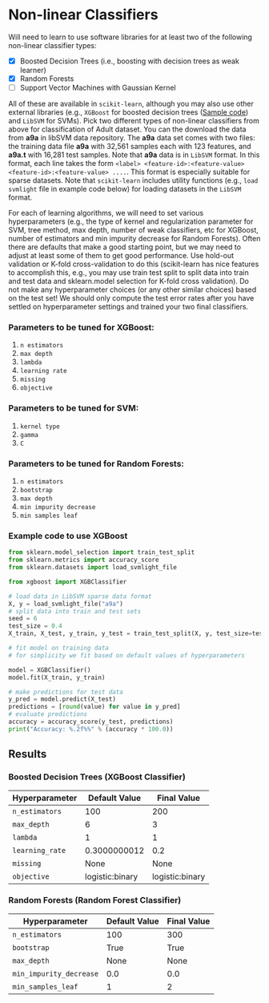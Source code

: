 # Non-linear Classifiers
Will need to learn to use software libraries for at least two of the following non-linear classifier types:
- [x] Boosted Decision Trees (i.e., boosting with decision trees as weak learner)
- [x] Random Forests
- [ ] Support Vector Machines with Gaussian Kernel

All of these are available in ```scikit-learn```, although you may also use other external libraries (e.g., ```XGBoost``` for boosted decision trees ([Sample code](https://machinelearningmastery.com/develop-first-xgboost-model-python-scikit-learn/)) and ```LibSVM``` for SVMs).
Pick two different types of non-linear classifiers from above for classification of Adult dataset. You can the download the data from **a9a** in libSVM data repository. The **a9a** data set comes with two files: the training data file **a9a** with 32,561 samples each with 123 features, and **a9a.t** with 16,281 test samples. Note that **a9a** data is in ```LibSVM``` format. In this format, each line takes the form ```<label> <feature-id>:<feature-value> <feature-id>:<feature-value> ....```. This format is especially suitable for sparse datasets. Note that ```scikit-learn``` includes utility functions (e.g., ```load svmlight``` file in example code below) for loading datasets in the ```LibSVM``` format.

For each of learning algorithms, we will need to set various hyperparameters (e.g., the type of kernel and regularization parameter for SVM, tree method, max depth, number of weak classifiers, etc for XGBoost, number of estimators and min impurity decrease for Random Forests). Often there are defaults that make a good starting point, but we may need to adjust at least some of them to get good performance. Use hold-out validation or K-fold cross-validation to do this (scikit-learn has nice features to accomplish this, e.g., you may use train test split to split data into train and test data and sklearn.model selection for K-fold cross validation). Do not make any hyperparameter choices (or any other similar choices) based on the test set! We should only compute the test error rates after you have settled on hyperparameter settings and trained your two final classifiers.

### Parameters to be tuned for XGBoost: 
1. ```n estimators```
2. ```max depth```
3. ```lambda```
4. ```learning rate```
5. ```missing```
6. ```objective```

### Parameters to be tuned for SVM: 
1. ```kernel type```
2. ```gamma```
3. ```C```

### Parameters to be tuned for Random Forests: 
1. ```n estimators```
2. ```bootstrap```
3. ```max depth```
4. ```min impurity decrease```
5. ```min samples leaf```

### Example code to use XGBoost
```python
from sklearn.model_selection import train_test_split
from sklearn.metrics import accuracy_score
from sklearn.datasets import load_svmlight_file

from xgboost import XGBClassifier

# load data in LibSVM sparse data format
X, y = load_svmlight_file("a9a")
# split data into train and test sets
seed = 6
test_size = 0.4
X_train, X_test, y_train, y_test = train_test_split(X, y, test_size=test_size, random_state=seed)

# fit model on training data
# for simplicity we fit based on default values of hyperparameters

model = XGBClassifier()
model.fit(X_train, y_train)

# make predictions for test data
y_pred = model.predict(X_test)
predictions = [round(value) for value in y_pred] 
# evaluate predictions
accuracy = accuracy_score(y_test, predictions) 
print("Accuracy: %.2f%%" % (accuracy * 100.0))
```

## Results

### Boosted Decision Trees (XGBoost Classifier)

| Hyperparameter | Default Value | Final Value |
| ------------- | ------------- | ------------- |
| ```n_estimators``` | 100 | 200  |
| ```max_depth``` | 6  | 3  |
| ```lambda``` | 1  | 1 |
| ```learning_rate``` | 0.3000000012  | 0.2  |
| ```missing``` | None  | None  |
| ```objective``` | logistic:binary  | logistic:binary |

### Random Forests (Random Forest Classifier)

| Hyperparameter | Default Value | Final Value |
| ------------- | ------------- | ------------- |
| ```n_estimators``` | 100 | 300 |
| ```bootstrap``` | True  | True |
| ```max_depth``` | None  | None |
| ```min_impurity_decrease``` | 0.0 | 0.0 |
| ```min_samples_leaf``` | 1 | 2 |
